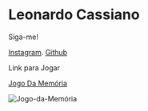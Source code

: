 <h1>Leonardo Cassiano</h1>


Siga-me!

<a href="https://www.instagram.com/p1csleo99/">Instagram</a>.
<a href="https://github.com/yLeonardo99">Github</a> <br>

Link para Jogar

<a href="https://yleonardo99.github.io/Jogo-da-Memoria/" target="_blank">Jogo Da Memória</a>


![Jogo-da-Memória](https://github.com/user-attachments/assets/14f93927-118e-4c4c-9eaf-5159e6608f90)
